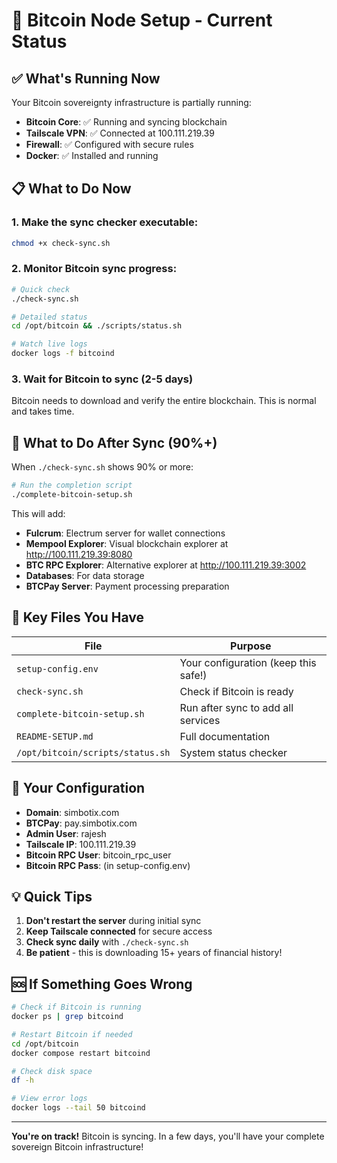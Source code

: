 # 🎉 Bitcoin Node Setup - Current Status

## ✅ What's Running Now

Your Bitcoin sovereignty infrastructure is partially running:

- **Bitcoin Core**: ✅ Running and syncing blockchain
- **Tailscale VPN**: ✅ Connected at 100.111.219.39
- **Firewall**: ✅ Configured with secure rules
- **Docker**: ✅ Installed and running

## 📋 What to Do Now

### 1. Make the sync checker executable:
```bash
chmod +x check-sync.sh
```

### 2. Monitor Bitcoin sync progress:
```bash
# Quick check
./check-sync.sh

# Detailed status
cd /opt/bitcoin && ./scripts/status.sh

# Watch live logs
docker logs -f bitcoind
```

### 3. Wait for Bitcoin to sync (2-5 days)

Bitcoin needs to download and verify the entire blockchain. This is normal and takes time.

## 🚀 What to Do After Sync (90%+)

When `./check-sync.sh` shows 90% or more:

```bash
# Run the completion script
./complete-bitcoin-setup.sh
```

This will add:
- **Fulcrum**: Electrum server for wallet connections
- **Mempool Explorer**: Visual blockchain explorer at http://100.111.219.39:8080
- **BTC RPC Explorer**: Alternative explorer at http://100.111.219.39:3002
- **Databases**: For data storage
- **BTCPay Server**: Payment processing preparation

## 📁 Key Files You Have

| File | Purpose |
|------|---------|
| `setup-config.env` | Your configuration (keep this safe!) |
| `check-sync.sh` | Check if Bitcoin is ready |
| `complete-bitcoin-setup.sh` | Run after sync to add all services |
| `README-SETUP.md` | Full documentation |
| `/opt/bitcoin/scripts/status.sh` | System status checker |

## 🔑 Your Configuration

- **Domain**: simbotix.com
- **BTCPay**: pay.simbotix.com
- **Admin User**: rajesh
- **Tailscale IP**: 100.111.219.39
- **Bitcoin RPC User**: bitcoin_rpc_user
- **Bitcoin RPC Pass**: (in setup-config.env)

## 💡 Quick Tips

1. **Don't restart the server** during initial sync
2. **Keep Tailscale connected** for secure access
3. **Check sync daily** with `./check-sync.sh`
4. **Be patient** - this is downloading 15+ years of financial history!

## 🆘 If Something Goes Wrong

```bash
# Check if Bitcoin is running
docker ps | grep bitcoind

# Restart Bitcoin if needed
cd /opt/bitcoin
docker compose restart bitcoind

# Check disk space
df -h

# View error logs
docker logs --tail 50 bitcoind
```

---

**You're on track!** Bitcoin is syncing. In a few days, you'll have your complete sovereign Bitcoin infrastructure!